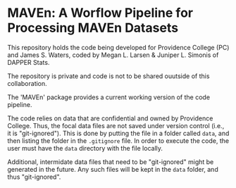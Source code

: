 # MAVEn: A Worflow Pipeline for Processing MAVEn Datasets

This repository holds the code being developed for Providence College (PC) and James S. Waters, coded by Megan L. Larsen & Juniper L. Simonis of DAPPER Stats. 

The repository is private and code is not to be shared ouutside of this collaboration.

The 'MAVEn' package provides a current working version of the code pipeline.

The code relies on data that are confidential and owned by Providence College. Thus, the focal data files are not saved under version control (i.e., it is "git-ignored"). This is done by putting the file in a folder called `data`, and then listing the folder in the `.gitignore` file. In order to execute the code, the user must have the `data` directory with the file locally. 

Additional, intermidate data files that need to be "git-ignored" might be generated in the future. Any such files will be kept in the `data` folder, and  thus "git-ignored".